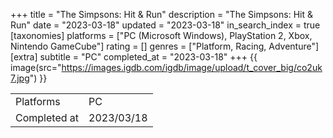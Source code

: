 +++
title = "The Simpsons: Hit & Run"
description = "The Simpsons: Hit & Run"
date = "2023-03-18"
updated = "2023-03-18"
in_search_index = true
[taxonomies]
platforms = ["PC (Microsoft Windows), PlayStation 2, Xbox, Nintendo GameCube"]
rating = []
genres = ["Platform, Racing, Adventure"]
[extra]
subtitle = "PC"
completed_at = "2023-03-18"
+++
{{ image(src="https://images.igdb.com/igdb/image/upload/t_cover_big/co2uk7.jpg") }}

|              |            |
| ------------ | ---------- |
| Platforms    | PC |
| Completed at | 2023/03/18 |

